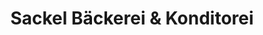 ---
title: "Sackel Bäckerei & Konditorei"
url: /neu-kaliss/sackel-baeckerei-und-konditorei/
shop: Bäckerei
---